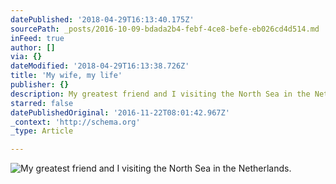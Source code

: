 ```yaml
---
datePublished: '2018-04-29T16:13:40.175Z'
sourcePath: _posts/2016-10-09-bdada2b4-febf-4ce8-befe-eb026cd4d514.md
inFeed: true
author: []
via: {}
dateModified: '2018-04-29T16:13:38.726Z'
title: 'My wife, my life'
publisher: {}
description: My greatest friend and I visiting the North Sea in the Netherlands.
starred: false
datePublishedOriginal: '2016-11-22T08:01:42.967Z'
_context: 'http://schema.org'
_type: Article

---
```

![My greatest friend and I visiting the North Sea in the Netherlands.](https://the-grid-user-content.s3-us-west-2.amazonaws.com/1de80c91-34cc-4089-b5ed-b3618d3c2c66.jpg)